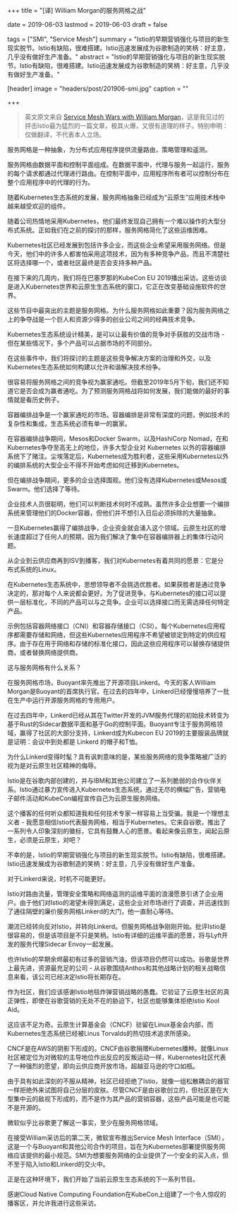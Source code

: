 +++
title = "[译] William Morgan的服务网格之战"

date = 2019-06-03
lastmod = 2019-06-03
draft = false

tags = ["SMI", "Service Mesh"]
summary = "Istio的早期营销强化与项目的新生现实脱节。Istio有缺陷，很难搭建。Istio迅速发展成为谷歌制造的笑柄：好主意，几乎没有做好生产准备。"
abstract = "Istio的早期营销强化与项目的新生现实脱节。Istio有缺陷，很难搭建。Istio迅速发展成为谷歌制造的笑柄：好主意，几乎没有做好生产准备。"

[header]
image = "headers/post/201906-smi.jpg"
caption = ""

+++

> 英文原文来自 [Service Mesh Wars with William Morgan](https://softwareengineeringdaily.com/2019/05/31/service-mesh-wars-with-william-morgan/)，这是我见过的抨击Istio最为猛烈的一篇文章，极其火爆，又很有道理的样子。特别申明：仅做翻译，不代表本人立场。

服务网格是一种抽象，为分布式应用程序提供流量路由，策略管理和遥测。

服务网格由数据平面和控制平面组成。在数据平面中，代理与服务一起运行，服务的每个请求都通过代理进行路由。在控制平面中，应用程序所有者可以控制分布在整个应用程序中的代理的行为。

随着Kubernetes生态系统的发展，服务网格抽象已经成为“云原生”应用技术栈中越来越受欢迎的组件。

随着公司热情地采用Kubernetes，他们最终发现自己拥有一个难以操作的大型分布式系统。正如我们在之前的探讨的那样，服务网格简化了这些运维困难。

Kubernetes社区已经发展到包括许多企业，而这些企业希望采用服务网络。但是今天，他们中的许多人都害怕采用这项技术，因为有多种竞争产品，而且不清楚社区将选择哪一个，或者社区最终是否会支持多种产品。

在接下来的几周内，我们将在巴塞罗那的KubeCon EU 2019播出采访。这些访谈是进入Kubernetes世界和云原生生态系统的窗口，它正在改变基础设施软件的世界。

这些节目中最突出的主题是服务网格。为什么服务网格如此重要？因为服务网络之上的争夺战是一个巨人和资源少得多的创业公司之间的经典技术竞争。

Kubernetes生态系统设计精美，是可以让最有价值的竞争对手获胜的交战市场 - 但在某些情况下，多个产品可以占据市场的不同部分。

在这些事件中，我们将探讨的主题是这些竞争解决方案的治理和外交，以及Kubernetes生态系统如何构建以允许和谐解决技术纷争。

很容易将服务网格之间的竞争视为赢家通吃。但截至2019年5月下旬，我们还不知道它是否会成为赢者通吃。为了预测服务网格战将如何发展，我们能做的最好的事情就是看历史例子。

容器编排战争是一个赢家通吃的市场。容器编排是非常有深度的问题，例如技术的复杂性和集成，生态系统必须有单一的赢家。

在容器编排战争期间，Mesos和Docker Swarm，以及HashiCorp Nomad，在和Kubernetes争夺至高无上的地位，许多大型企业对 Kubernetes 以外的容器编排系统下了赌注。尘埃落定后，Kubernetes成为胜利者，这些采用Kubernetes以外的编排系统的大型企业不得不开始考虑如何迁移到Kubernetes。

但在编排战争期间，更多的企业选择围观。他们没有选择Kubernetes或Mesos或Swarm。他们选择了等待。

企业技术人员很聪明，他们可以判断技术何时不成熟。虽然许多企业想要一个编排系统来管理他们的Docker容器，但他们并不想引入日后必须拆除的大量抽象。

一旦Kubernetes赢得了编排战争，企业资金就会涌入这个领域。云原生社区的增长速度超过了任何人的预期，因为我们解决了集中在容器编排器上的集体行动问题。

从企业到云供应商再到ISV到播客，我们对Kubernetes有着共同的愿景：它是分布式系统的Linux。

在Kubernetes生态系统中，思想领导者不会挑选优胜者。如果获胜者是通过竞争决定的，那对每个人来说都会更好。为了促进竞争，与Kubernetes的接口可以提供一层标准化，不同的产品可以与之竞争。企业可以选择接口而无需选择任何特定产品。

示例包括容器网络接口（CNI）和容器存储接口（CSI）。每个Kubernetes应用程序都需要存储和网络，但这些Kubernetes应用程序不希望被锁定到特定的供应程序。由于存在用于网络和存储的标准化接口，因此这些应用程序可以替换存储提供商，或者替换网络提供商。

这与服务网格有什么关系？

在服务网格市场，Buoyant率先推出了开源项目Linkerd。今天的客人William Morgan是Buoyant的首席执行官。在过去的四年中，Linkerd已经慢慢培养了一批在生产中运行开源服务网格的专用用户。

在过去四年中，Linkerd已经从其在Twitter开发的JVM服务代理的初始技术转变为基于Rust的Sidecar数据平面和基于Go的控制平面。Buoyant专注于服务网格领域，赢得了社区的大部分支持，Linkerd成为Kubecon EU 2019的主要服装品牌就是证明：会议中到处都是 Linkerd 的帽子和T恤。

为什么Linkerd变得时髦？具有讽刺意味的是，某些服务网络的竞争策略被广泛的视为是对云原生社区精神的侮辱。

Istio是在谷歌内部创建的，并与IBM和其他公司建立了一系列脆弱的合作伙伴关系。Istio通过暴力宣传进入Kubernetes生态系统，通过无尽的横幅广告，营销电子邮件活动和KubeCon编程宣传自己为云原生服务网络。

这个播客的任何听众都知道我和任何技术专家一样容易上当受骗。我是一个理想主义者 - 我愿意相信Istio代表服务网格，相当于Kubernetes。它来自谷歌，推出了一系列令人印象深刻的徽标，它具有鼓舞人心的愿景。看起来像云原生，闻起云原生，必须是云原生，对吧？

不幸的是，Istio的早期营销强化与项目的新生现实脱节。Istio有缺陷，很难搭建。Istio迅速发展成为谷歌制造的笑柄：好主意，几乎没有做好生产准备。

对于Linkerd来说，时机不可能更好。

Istio对路由流量，管理安全策略和网络遥测的运维平面的浪漫愿景引诱了企业用户。由于他们对Istio的渴望未得到满足，这些企业对市场进行了调查，并迅速找到了通往隔壁的廉价服务网格Linkerd的大门，他一直耐心等待。

潮流已经转向反对Istio，并转向Linkerd。但服务网格战争刚刚开始。批评Istio是很容易的，但是该项目是不只是笑柄。Istio有详细的运维平面的愿景，将与Lyft开发的服务代理Sidecar Envoy一起发展。

也许Istio的早期余烬最初有过多的营销汽油，但该项目仍然可以成功。谷歌是世界上最先进，资源最充足的公司 - 从谷歌围绕Anthos和其他战略计划的相关战略信息来看，该公司已经决定Istio将长期存在。

作为社区，我们应该感谢Istio地毯炸弹营销战略的愚蠢。它验证了云原生社区的真正弹性，即使在谷歌营销的无处不在的胁迫下，社区也能够集体拒绝Istio Kool Aid。

这应该不足为奇。云原生计算基金会（CNCF）驻留在Linux基金会内部，而Kubernetes生态系统已经被Linus Torvalds的热切技术追求所感染。

CNCF是在AWS的阴影下形成的。CNCF由谷歌捐赠Kubernetes播种。就像Linux社区被定位为对微软的主导地位作出反应的反叛运动一样，Kubernetes社区代表了一种强烈的愿望，即向云供应商开放市场，超越亚马逊的守口如瓶。

由于具有如此深刻的不服从精神，社区已经拒绝了Istio，就像一组松散耦合的器官一样拒绝外来试图将自己分层的皮肤。尽管CNCF是由谷歌创立的，但社区是在大型集中云的敌视下形成的，而不是作为其产品的营销容器，这些产品可能是也可能不是开源的。

微软似乎比谷歌更了解这一事实，至少在服务网格领域。

在接受William采访后的第二天，微软宣布推出Service Mesh Interface（SMI），这是一个与Buoyant和其他公司合作的项目，旨在为Kubernetes部署提供服务网络应该提供的最小规范。SMI为想要服务网络的企业提供了一个安全的买入点，但不至于陷入Istio和Linkerd的交火中。

正是在这种环境下，我们开始了当前云原生生态系统的下一系列节目。

感谢Cloud Native Computing Foundation在KubeCon上组建了一个令人惊叹的播客区，并允许我进行这些采访。
